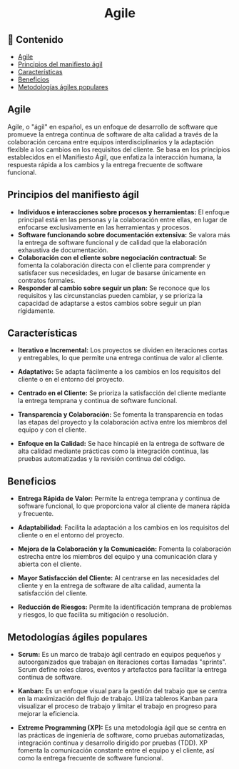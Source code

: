 <h1 align="center">Agile</h1>

<h2>📑 Contenido</h2>

- [Agile](#agile)
- [Principios del manifiesto ágil](#principios-del-manifiesto-ágil)
- [Características](#características)
- [Beneficios](#beneficios)
- [Metodologías ágiles populares](#metodologías-ágiles-populares)

## Agile

Agile, o "ágil" en español, es un enfoque de desarrollo de software que promueve la entrega continua de software de alta calidad a través de la colaboración cercana entre equipos interdisciplinarios y la adaptación flexible a los cambios en los requisitos del cliente. Se basa en los principios establecidos en el Manifiesto Ágil, que enfatiza la interacción humana, la respuesta rápida a los cambios y la entrega frecuente de software funcional.

## Principios del manifiesto ágil

- **Individuos e interacciones sobre procesos y herramientas:** El enfoque principal está en las personas y la colaboración entre ellas, en lugar de enfocarse exclusivamente en las herramientas y procesos.
- **Software funcionando sobre documentación extensiva:** Se valora más la entrega de software funcional y de calidad que la elaboración exhaustiva de documentación.
- **Colaboración con el cliente sobre negociación contractual:** Se fomenta la colaboración directa con el cliente para comprender y satisfacer sus necesidades, en lugar de basarse únicamente en contratos formales.
- **Responder al cambio sobre seguir un plan:** Se reconoce que los requisitos y las circunstancias pueden cambiar, y se prioriza la capacidad de adaptarse a estos cambios sobre seguir un plan rígidamente.

## Características

- **Iterativo e Incremental:** Los proyectos se dividen en iteraciones cortas y entregables, lo que permite una entrega continua de valor al cliente.

- **Adaptativo:** Se adapta fácilmente a los cambios en los requisitos del cliente o en el entorno del proyecto.

- **Centrado en el Cliente:** Se prioriza la satisfacción del cliente mediante la entrega temprana y continua de software funcional.

- **Transparencia y Colaboración:** Se fomenta la transparencia en todas las etapas del proyecto y la colaboración activa entre los miembros del equipo y con el cliente.

- **Enfoque en la Calidad:** Se hace hincapié en la entrega de software de alta calidad mediante prácticas como la integración continua, las pruebas automatizadas y la revisión continua del código.

## Beneficios

- **Entrega Rápida de Valor:** Permite la entrega temprana y continua de software funcional, lo que proporciona valor al cliente de manera rápida y frecuente.

- **Adaptabilidad:** Facilita la adaptación a los cambios en los requisitos del cliente o en el entorno del proyecto.

- **Mejora de la Colaboración y la Comunicación:** Fomenta la colaboración estrecha entre los miembros del equipo y una comunicación clara y abierta con el cliente.

- **Mayor Satisfacción del Cliente:** Al centrarse en las necesidades del cliente y en la entrega de software de alta calidad, aumenta la satisfacción del cliente.

- **Reducción de Riesgos:** Permite la identificación temprana de problemas y riesgos, lo que facilita su mitigación o resolución.

## Metodologías ágiles populares

- **Scrum:** Es un marco de trabajo ágil centrado en equipos pequeños y autoorganizados que trabajan en iteraciones cortas llamadas "sprints". Scrum define roles claros, eventos y artefactos para facilitar la entrega continua de software.

- **Kanban:** Es un enfoque visual para la gestión del trabajo que se centra en la maximización del flujo de trabajo. Utiliza tableros Kanban para visualizar el proceso de trabajo y limitar el trabajo en progreso para mejorar la eficiencia.

- **Extreme Programming (XP):** Es una metodología ágil que se centra en las prácticas de ingeniería de software, como pruebas automatizadas, integración continua y desarrollo dirigido por pruebas (TDD). XP fomenta la comunicación constante entre el equipo y el cliente, así como la entrega frecuente de software funcional.
